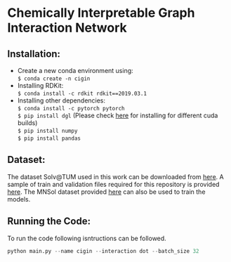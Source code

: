 # Chemically Interpretable Graph Interaction Network 

## Installation:
* Create a new conda environment using:\
    `$ conda create -n cigin`
* Installing RDKit:\
    `$ conda install -c rdkit rdkit==2019.03.1`
* Installing other dependencies:\
    `$ conda install -c pytorch pytorch `\
    `$ pip install dgl` (Please check [here](https://www.dgl.ai/pages/start.html) for 
     installing for different cuda builds)\
     `$ pip install numpy`\
     `$ pip install pandas`
     
## Dataset:

The dataset Solv@TUM used in this work can be downloaded from [here](https://mediatum.ub.tum.de/1452571?v=1). A sample of train and validation files required for this repository is provided [here](https://github.com/devalab/CIGIN/tree/master/CIGIN_V2/data). 
The MNSol dataset provided [here](https://conservancy.umn.edu/handle/11299/213300) can also be used to train the models.


## Running the Code:

To run the code following isntructions can be followed.
```python
python main.py --name cigin --interaction dot --batch_size 32
```
